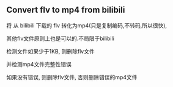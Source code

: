 ## Convert flv to mp4 from bilibili


将 从 bilibili 下载的 flv 转化为mp4(只是复制编码,不转码,所以很快),

其他flv文件原则上也是可以的.不局限于bilibili 

检测文件如果少于1KB, 则删除flv文件

并检测mp4文件完整性错误

如果没有错误, 则删除flv文件, 否则删除错误的mp4文件